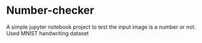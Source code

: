 # Number-checker
A simple jupyter notebook project to test the input image is a number or not. Used MNIST handwriting dataset
